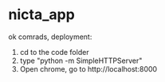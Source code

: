 nicta_app
=========

ok comrads, deployment:

1. cd to the code folder
2. type "python -m SimpleHTTPServer"
3. Open chrome, go to http://localhost:8000

